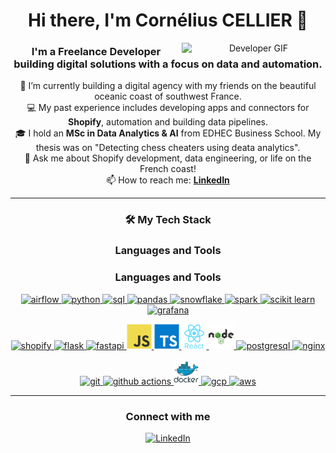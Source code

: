 <div align="center">
<h1>Hi there, I'm Cornélius CELLIER 👋</h1>

<a href="https://www.linkedin.com/in/cornelius-cellier/">
  <img align="right" alt="Developer GIF" src="https://media.giphy.com/media/v1.Y2lkPTc5MGI3NjExeTZxemVoOTZkbHIzMGd1ZmNzN3Zpbjk3N2o5dmhkZ2FzbnR2dmh4YiZlcD12MV9naWZzX3NlYXJjaCZjdD1n/3og0IDoDo2TeidxKbm/giphy.gif" width="230px"/>
</a>

  <h3>I'm a Freelance Developer building digital solutions with a focus on data and automation.</h3>

  <p>
    🔭 I’m currently building a digital agency with my friends on the beautiful oceanic coast of southwest France.
    <br />
    💻 My past experience includes developing apps and connectors for <b>Shopify</b>, automation and building data pipelines.
    <br />
    🎓 I hold an <b>MSc in Data Analytics & AI</b> from EDHEC Business School. My thesis was on "Detecting chess cheaters using deata analytics".
    <br />
    💬 Ask me about Shopify development, data engineering, or life on the French coast!
    <br />
    📫 How to reach me: <b><a href="https://www.linkedin.com/in/cornelius-cellier/">LinkedIn</a></b>
  </p>

  <hr />

  <h3>🛠️ My Tech Stack</h3>

### Languages and Tools
### Languages and Tools

<!-- Data Engineering & Processing -->

<p>
<a href="https://airflow.apache.org/" target="_blank" rel="noreferrer">
<img src="https://cdn.jsdelivr.net/gh/devicons/devicon@latest/icons/apacheairflow/apacheairflow-original.svg"  alt="airflow" width="40" height="40"/>
</a>
<a href="https://www.python.org" target="_blank" rel="noreferrer">
<img src="https://cdn.jsdelivr.net/gh/devicons/devicon@latest/icons/python/python-original-wordmark.svg" alt="python" width="40" height="40"/>
</a>
<a href="https://www.mysql.com/" target="_blank" rel="noreferrer">
<img src="https://cdn.jsdelivr.net/gh/devicons/devicon@latest/icons/azuresqldatabase/azuresqldatabase-original.svg" alt="sql" width="40" height="40"/>
</a>
<a href="https://pandas.pydata.org/" target="_blank" rel="noreferrer">
<img ssrc="https://cdn.jsdelivr.net/gh/devicons/devicon@latest/icons/pandas/pandas-original-wordmark.svg" alt="pandas" width="40" height="40"/>
</a>
<a href="https://www.google.com/search?q=https://www.snowflake.com/" target="_blank" rel="noreferrer">
<img src="https://www.google.com/search?q=https://raw.githubusercontent.com/devicons/devicon/master/icons/snowflake/snowflake-original.svg" alt="snowflake" width="40" height="40"/>
</a>
<a href="https://spark.apache.org/" target="_blank" rel="noreferrer">
<img src="https://www.google.com/search?q=https://raw.githubusercontent.com/devicons/devicon/master/icons/apachespark/apachespark-original-wordmark.svg" alt="spark" width="40" height="40"/>
</a>
<a href="https://scikit-learn.org/" target="_blank" rel="noreferrer">
<img src="https://www.google.com/search?q=https://raw.githubusercontent.com/devicons/devicon/master/icons/scikitlearn/scikitlearn-original.svg" alt="scikit learn" width="40" height="40"/>
</a>
<a href="https://grafana.com" target="_blank" rel="noreferrer">
<img src="https://www.google.com/search?q=https://raw.githubusercontent.com/devicons/devicon/master/icons/grafana/grafana-original.svg" alt="grafana" width="40" height="40"/>
</a>
</p>

<!-- Web Dev & Ecommerce -->

<p>
<a href="https://www.shopify.com" target="_blank" rel="noreferrer">
<img src="https://www.google.com/search?q=https://raw.githubusercontent.com/devicons/devicon/master/icons/shopify/shopify-original.svg" alt="shopify" width="40" height="40"/>
</a>
<a href="https://flask.palletsprojects.com/" target="_blank" rel="noreferrer">
<img src="https://www.google.com/search?q=https://raw.githubusercontent.com/devicons/devicon/master/icons/flask/flask-original.svg" alt="flask" width="40" height="40"/>
</a>
<a href="https://fastapi.tiangolo.com/" target="_blank" rel="noreferrer">
<img src="https://www.google.com/search?q=https://raw.githubusercontent.com/devicons/devicon/master/icons/fastapi/fastapi-original.svg" alt="fastapi" width="40" height="40"/>
</a>
<a href="https://developer.mozilla.org/en-US/docs/Web/JavaScript" target="_blank" rel="noreferrer">
<img src="https://raw.githubusercontent.com/devicons/devicon/master/icons/javascript/javascript-original.svg" alt="javascript" width="40" height="40"/>
</a>
<a href="https://www.typescriptlang.org/" target="_blank" rel="noreferrer">
<img src="https://raw.githubusercontent.com/devicons/devicon/master/icons/typescript/typescript-original.svg" alt="typescript" width="40" height="40"/>
</a>
<a href="https://reactjs.org/" target="_blank" rel="noreferrer">
<img src="https://raw.githubusercontent.com/devicons/devicon/master/icons/react/react-original-wordmark.svg" alt="react" width="40" height="40"/>
</a>
<a href="https://nodejs.org" target="_blank" rel="noreferrer">
<img src="https://raw.githubusercontent.com/devicons/devicon/master/icons/nodejs/nodejs-original-wordmark.svg" alt="nodejs" width="40" height="40"/>
</a>
<a href="https://www.postgresql.org" target="_blank" rel="noreferrer">
<img src="https://www.google.com/search?q=https://raw.githubusercontent.com/devicons/devicon/master/icons/postgresql/postgresql-original-wordmark.svg" alt="postgresql" width="40" height="40"/>
</a>
<a href="https://www.nginx.com" target="_blank" rel="noreferrer">
<img src="https://www.google.com/search?q=https://raw.githubusercontent.com/devicons/devicon/master/icons/nginx/nginx-original.svg" alt="nginx" width="40" height="40"/>
</a>
</p>

<!-- DevOps & Cloud -->

<p>
<a href="https://git-scm.com/" target="_blank" rel="noreferrer">
<img src="https://www.google.com/search?q=https://raw.githubusercontent.com/devicons/devicon/master/icons/git/git-original-wordmark.svg" alt="git" width="40" height="40"/>
</a>
<a href="https://github.com/features/actions" target="_blank" rel="noreferrer">
<img src="https://www.google.com/search?q=https://raw.githubusercontent.com/devicons/devicon/master/icons/github/github-original-wordmark.svg" alt="github actions" width="40" height="40"/>
</a>
<a href="https://www.docker.com/" target="_blank" rel="noreferrer">
<img src="https://raw.githubusercontent.com/devicons/devicon/master/icons/docker/docker-original-wordmark.svg" alt="docker" width="40" height="40"/>
</a>
<a href="https://cloud.google.com" target="_blank" rel="noreferrer">
<img src="https://www.google.com/search?q=https://raw.githubusercontent.com/devicons/devicon/master/icons/googlecloud/googlecloud-original.svg" alt="gcp" width="40" height="40"/>
</a>
<a href="https://aws.amazon.com" target="_blank" rel="noreferrer">
<img src="https://www.google.com/search?q=https://raw.githubusercontent.com/devicons/devicon/master/icons/amazonwebservices/amazonwebservices-original-wordmark.svg" alt="aws" width="40" height="40"/>
</a>
</p>
  <hr />

  <h3>Connect with me</h3>

  <a href="https://www.linkedin.com/in/cornelius-cellier/">
    <img alt="LinkedIn" src="https://go-skill-icons.vercel.app/api/icons?i=linkedin" />
  </a>

</div>
